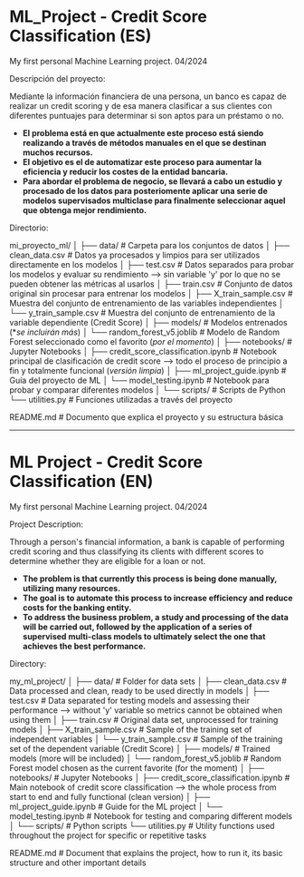 # ML_Project - Credit Score Classification (ES)

My first personal Machine Learning project. 04/2024

Descripción del proyecto:

Mediante la información financiera de una persona, un banco es capaz de realizar un credit scoring y de esa manera clasificar a sus clientes con diferentes puntuajes para determinar si son aptos para un préstamo o no.  
- **El problema está en que actualmente este proceso está siendo realizando a través de métodos manuales en el que se destinan muchos recursos.**  
- **El objetivo es el de automatizar este proceso para aumentar la eficiencia y reducir los costes de la entidad bancaria.**    
- **Para abordar el problema de negocio, se llevará a cabo un estudio y procesado de los datos para posteriomente aplicar una serie de modelos supervisados multiclase para finalmente seleccionar aquel que obtenga mejor rendimiento.**

Directorio:

mi_proyecto_ml/
│
├── data/                      # Carpeta para los conjuntos de datos
│   ├── clean_data.csv         # Datos ya procesados y limpios para ser utilizados directamente en los modelos
│   ├── test.csv               # Datos separados para probar los modelos y evaluar su rendimiento --> sin variable 'y' por lo que no se pueden obtener las métricas al usarlos
│   ├── train.csv              # Conjunto de datos original sin procesar para entrenar los modelos 
│   ├── X_train_sample.csv     # Muestra del conjunto de entrenamiento de las variables independientes
│   └── y_train_sample.csv     # Muestra del conjunto de entrenamiento de la variable dependiente (Credit Score)
│
├── models/                    # Modelos entrenados (**se incluirán más*)
│   └── random_forest_v5.joblib   # Modelo de Random Forest seleccionado como el favorito (*por el momento*)
│
├── notebooks/                 # Jupyter Notebooks
│   ├── credit_score_classification.ipynb   # Notebook principal de clasificación de credit score --> todo el proceso de principio a fin y totalmente funcional (*versión limpia*)
│   ├── ml_project_guide.ipynb              # Guía del proyecto de ML 
│   └── model_testing.ipynb                # Notebook para probar y comparar diferentes modelos
│
└── scripts/                   # Scripts de Python
    └── utilities.py          # Funciones utilizadas a través del proyecto 

README.md                     # Documento que explica el proyecto y su estructura básica


-----------------------------------------------------------------

# ML Project - Credit Score Classification (EN)

My first personal Machine Learning project. 04/2024

Project Description:

Through a person's financial information, a bank is capable of performing credit scoring and thus classifying its clients with different scores to determine whether they are eligible for a loan or not.

- **The problem is that currently this process is being done manually, utilizing many resources.**
- **The goal is to automate this process to increase efficiency and reduce costs for the banking entity.**
- **To address the business problem, a study and processing of the data will be carried out, followed by the application of a series of supervised multi-class models to ultimately select the one that achieves the best performance.**


Directory:

my_ml_project/
│
├── data/                       # Folder for data sets
│   ├── clean_data.csv          # Data processed and clean, ready to be used directly in models
│   ├── test.csv                # Data separated for testing models and assessing their performance —> without 'y' variable so metrics cannot be obtained when using them
│   ├── train.csv               # Original data set, unprocessed for training models
│   ├── X_train_sample.csv      # Sample of the training set of independent variables
│   └── y_train_sample.csv      # Sample of the training set of the dependent variable (Credit Score)
│
├── models/                     # Trained models (more will be included)
│   └── random_forest_v5.joblib # Random Forest model chosen as the current favorite (for the moment)
│
├── notebooks/                  # Jupyter Notebooks
│   ├── credit_score_classification.ipynb # Main notebook of credit score classification —> the whole process from start to end and fully functional (clean version)
│   ├── ml_project_guide.ipynb           # Guide for the ML project
│   └── model_testing.ipynb              # Notebook for testing and comparing different models
│
└── scripts/                    # Python scripts
    └── utilities.py           # Utility functions used throughout the project for specific or repetitive tasks

README.md                      # Document that explains the project, how to run it, its basic structure and other important details
